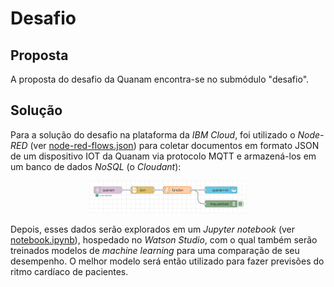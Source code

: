 # Desafio

## Proposta

A proposta do desafio da Quanam encontra-se no submódulo "desafio".

## Solução

Para a solução do desafio na plataforma da *IBM Cloud*, foi utilizado o
*Node-RED* (ver [node-red-flows.json](solução/node-red-flows.json)) para
coletar documentos em formato JSON de um dispositivo IOT da Quanam via
protocolo MQTT e armazená-los em um banco de dados *NoSQL* (o *Cloudant*):

<div align="center">
<img width="50%" src="./solução/node-red-screenshot.png" alt='Screenshot do fluxo do Node-RED'>
</div>

Depois, esses dados serão explorados em um *Jupyter notebook* (ver
[notebook.ipynb](solução/notebook.ipynb)), hospedado no *Watson Studio*, com o
qual também serão treinados modelos de *machine learning* para uma
comparação de seu desempenho. O melhor modelo será então utilizado para fazer
previsões do ritmo cardíaco de pacientes.